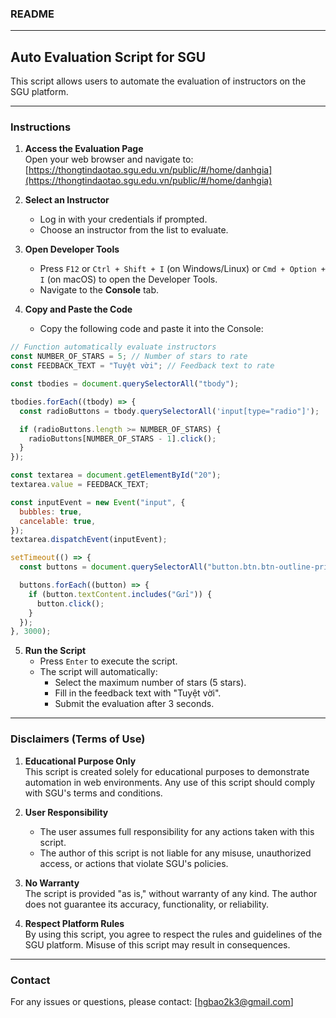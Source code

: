 ### README

---

## **Auto Evaluation Script for SGU**

This script allows users to automate the evaluation of instructors on the SGU platform.

---

### **Instructions**

1. **Access the Evaluation Page**  
   Open your web browser and navigate to:  
   [https://thongtindaotao.sgu.edu.vn/public/#/home/danhgia](https://thongtindaotao.sgu.edu.vn/public/#/home/danhgia)

2. **Select an Instructor**  
   - Log in with your credentials if prompted.
   - Choose an instructor from the list to evaluate.

3. **Open Developer Tools**  
   - Press `F12` or `Ctrl + Shift + I` (on Windows/Linux) or `Cmd + Option + I` (on macOS) to open the Developer Tools.
   - Navigate to the **Console** tab.

4. **Copy and Paste the Code**  
   - Copy the following code and paste it into the Console:

```javascript
// Function automatically evaluate instructors
const NUMBER_OF_STARS = 5; // Number of stars to rate
const FEEDBACK_TEXT = "Tuyệt vời"; // Feedback text to rate

const tbodies = document.querySelectorAll("tbody");

tbodies.forEach((tbody) => {
  const radioButtons = tbody.querySelectorAll('input[type="radio"]');

  if (radioButtons.length >= NUMBER_OF_STARS) {
    radioButtons[NUMBER_OF_STARS - 1].click();
  }
});

const textarea = document.getElementById("20");
textarea.value = FEEDBACK_TEXT;

const inputEvent = new Event("input", {
  bubbles: true,
  cancelable: true,
});
textarea.dispatchEvent(inputEvent);

setTimeout(() => {
  const buttons = document.querySelectorAll("button.btn.btn-outline-primary");

  buttons.forEach((button) => {
    if (button.textContent.includes("Gửi")) {
      button.click();
    }
  });
}, 3000);
```

5. **Run the Script**  
   - Press `Enter` to execute the script.
   - The script will automatically:
     - Select the maximum number of stars (5 stars).
     - Fill in the feedback text with "Tuyệt vời".
     - Submit the evaluation after 3 seconds.


---

### **Disclaimers (Terms of Use)**

1. **Educational Purpose Only**  
   This script is created solely for educational purposes to demonstrate automation in web environments. Any use of this script should comply with SGU's terms and conditions.

2. **User Responsibility**  
   - The user assumes full responsibility for any actions taken with this script.
   - The author of this script is not liable for any misuse, unauthorized access, or actions that violate SGU's policies.

3. **No Warranty**  
   The script is provided "as is," without warranty of any kind. The author does not guarantee its accuracy, functionality, or reliability.

4. **Respect Platform Rules**  
   By using this script, you agree to respect the rules and guidelines of the SGU platform. Misuse of this script may result in consequences.

---

### **Contact**  
For any issues or questions, please contact: [hgbao2k3@gmail.com]
